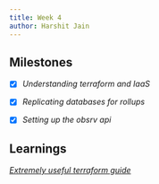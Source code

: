 ```yaml
---
title: Week 4
author: Harshit Jain
---
```


## Milestones
- [x] *Understanding terraform and IaaS* 
- [x] *Replicating databases for rollups* 
- [x] *Setting up the obsrv api*


## Learnings
*[Extremely useful terraform guide](https://www.youtube.com/watch?v=YcJ9IeukJL8)*